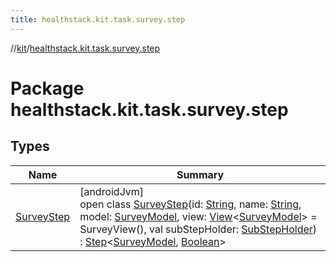 ```yaml
---
title: healthstack.kit.task.survey.step
---
```

//[kit](../../index.html)/[healthstack.kit.task.survey.step](index.html)



# Package healthstack.kit.task.survey.step



## Types


| Name | Summary |
|---|---|
| [SurveyStep](-survey-step/index.html) | [androidJvm]<br>open class [SurveyStep](-survey-step/index.html)(id: [String](https://kotlinlang.org/api/latest/jvm/stdlib/kotlin/-string/index.html), name: [String](https://kotlinlang.org/api/latest/jvm/stdlib/kotlin/-string/index.html), model: [SurveyModel](../healthstack.kit.task.survey.model/-survey-model/index.html), view: [View](../healthstack.kit.task.base/-view/index.html)&lt;[SurveyModel](../healthstack.kit.task.survey.model/-survey-model/index.html)&gt; = SurveyView(), val subStepHolder: [SubStepHolder](../healthstack.kit.task.survey.question/-sub-step-holder/index.html)) : [Step](../healthstack.kit.task.base/-step/index.html)&lt;[SurveyModel](../healthstack.kit.task.survey.model/-survey-model/index.html), [Boolean](https://kotlinlang.org/api/latest/jvm/stdlib/kotlin/-boolean/index.html)&gt; |


